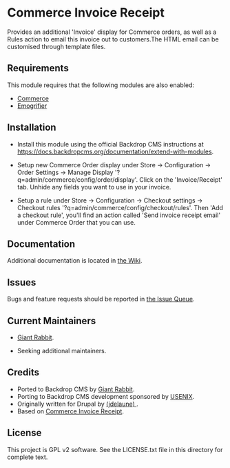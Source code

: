 Commerce Invoice Receipt
======================

Provides an additional 'Invoice' display for Commerce orders, as well as a Rules action to email this invoice out to customers.The HTML email can be customised through template files.

Requirements
------------

This module requires that the following modules are also enabled:

 * [Commerce](https://github.com/backdrop-contrib/commerce)
 * [Emogrifier](https://github.com/backdrop-contrib/emogrifier)

Installation
------------

- Install this module using the official Backdrop CMS instructions at
  https://docs.backdropcms.org/documentation/extend-with-modules.

- Setup new Commerce Order display under Store -> Configuration -> Order Settings -> Manage Display '?q=admin/commerce/config/order/display'. Click on the 'Invoice/Receipt' tab. Unhide any fields you want to use in your invoice.

 - Setup a rule under Store -> Configuration -> Checkout settings -> Checkout rules '?q=admin/commerce/config/checkout/rules'. Then 'Add a checkout rule', you'll find an action called 'Send invoice receipt email' under Commerce Order that you can use.


Documentation
-------------

Additional documentation is located in [the Wiki](https://github.com/backdrop-contrib/commerce_invoice_receipt/wiki/Documentation).

Issues 
------

Bugs and feature requests should be reported in [the Issue Queue](https://github.com/backdrop-contrib/commerce_invoice_receipt/issues).

Current Maintainers
-------------------

- [Giant Rabbit](https://github.com/giant-rabbit).

- Seeking additional maintainers.


Credits
-------

- Ported to Backdrop CMS by [Giant Rabbit](https://github.com/giant-rabbit).
- Porting to Backdrop CMS development sponsored by [USENIX](https://www.usenix.org/).
- Originally written for Drupal by [
(jdelaune)
](https://www.drupal.org/u/jdelaune).
- Based on [Commerce Invoice Receipt](https://www.drupal.org/project/commerce_invoice_receipt).

License
-------

This project is GPL v2 software.
See the LICENSE.txt file in this directory for complete text.

